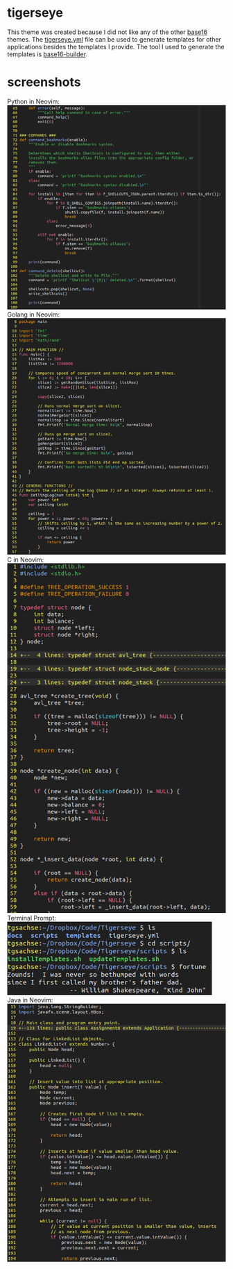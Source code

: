 # tigerseye
This theme was created because I did not like any of the other [base16](https://github.com/chriskempson/base16) themes. The [tigerseye.yml](https://github.com/tgsachse/tigerseye/blob/master/tigerseye.yml) file can be used to generate templates for other applications besides the templates I provide. The tool I used to generate the templates is [base16-builder](https://github.com/base16-builder/base16-builder).
# screenshots
Python in Neovim:  
![Image failed to load](https://github.com/tgsachse/tigerseye/blob/mainline/screenshots/Python.png)  
Golang in Neovim:  
![Image failed to load](https://github.com/tgsachse/tigerseye/blob/mainline/screenshots/Golang.png)  
C in Neovim:  
![Image failed to load](https://github.com/tgsachse/tigerseye/blob/mainline/screenshots/C.png)  
Terminal Prompt:  
![Image failed to load](https://github.com/tgsachse/tigerseye/blob/mainline/screenshots/Terminal.png)  
Java in Neovim:  
![Image failed to load](https://github.com/tgsachse/tigerseye/blob/mainline/screenshots/Java.png)  

